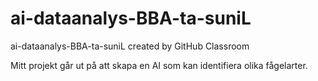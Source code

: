 # ai-dataanalys-BBA-ta-suniL
ai-dataanalys-BBA-ta-suniL created by GitHub Classroom

Mitt projekt går ut på att skapa en AI som kan identifiera olika fågelarter. 
